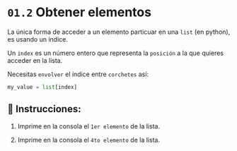 # `01.2` Obtener elementos

La única forma de acceder a un elemento particuar en una `list` (en python), es usando un índice.

Un `index` es un número entero que representa la `posición` a la que quieres acceder en la lista.

Necesitas `envolver` el índice entre `corchetes` así:

```py
my_value = list[index]
```

## 📝 Instrucciones:

1. Imprime en la consola el `1er elemento` de la lista.

2. Imprime en la consola el `4to elemento` de la lista.
